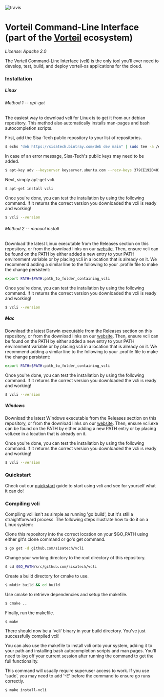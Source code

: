 ![travis](https://travis-ci.com/sisatech/vcli.svg?token=WUCPibz6S35grkdsjMDz&branch=master)
# Vorteil Command-Line Interface (part of the [Vorteil](http://vorteil.io) ecosystem)
*License: Apache 2.0*

The Vorteil Command-Line Interface (vcli) is the only tool you'll ever need to develop, test, build, and deploy vorteil-os applications for the cloud.

### Installation

##### Linux

###### Method 1 -- apt-get
The easiest way to download vcli for Linux is to get it from our debian repository. This method also automatically installs man-pages and bash autocompletion scripts.

First, add the Sisa-Tech public repository to your list of repositories.
```sh
$ echo "deb https://sisatech.bintray.com/deb dev main" | sudo tee -a /etc/apt/sources.list
```

In case of an error message, Sisa-Tech's public keys may need to be added.
```sh
$ apt-key adv --keyserver keyserver.ubuntu.com --recv-keys 379CE192D401AB61
```

Next, simply apt-get vcli.
```sh
$ apt-get install vcli
```

Once you're done, you can test the installation by using the following command. If it returns the correct version you downloaded the vcli is ready and working!

```sh
$ vcli --version
```

###### Method 2 -- manual install
Download the latest Linux executable from the Releases section on this repository, or from the download links on our [website](http://vorteil.io). Then, ensure vcli can be found on the PATH by either added a new entry to your PATH environment variable or by placing vcli in a location that is already on it. We recommend adding a similar line to the following to your .profile file to make the change persistent:

```sh
export PATH=$PATH:path_to_folder_containing_vcli
```

Once you're done, you can test the installation by using the following command. If it returns the correct version you downloaded the vcli is ready and working!

```sh
$ vcli --version
```

##### Mac

Download the latest Darwin executable from the Releases section on this repository, or from the download links on our [website](http://vorteil.io). Then, ensure vcli can be found on the PATH by either added a new entry to your PATH environment variable or by placing vcli in a location that is already on it. We recommend adding a similar line to the following to your .profile file to make the change persistent:

```sh
export PATH=$PATH:path_to_folder_containing_vcli
```

Once you're done, you can test the installation by using the following command. If it returns the correct version you downloaded the vcli is ready and working!

```sh
$ vcli --version
```

##### Windows

Download the latest Windows executable from the Releases section on this repository, or from the download links on our [website](http://vorteil.io). Then, ensure vcli.exe can be found on the PATH by either adding a new PATH entry or by placing vcli.exe in a location that is already on it.

Once you're done, you can test the installation by using the following command. If it returns the correct version you downloaded the vcli is ready and working!

```sh
$ vcli --version
```

### Quickstart

Check out our [quickstart](http://vorteil.io/quickstart) guide to start using vcli and see for yourself what it can do!

### Compiling vcli

Compiling vcli isn't as simple as running 'go build', but it's still a straightforward process. The following steps illustrate how to do it on a Linux system:

Clone this repository into the correct location on your $GO_PATH using either git's clone command or go's get command.
```sh
$ go get -d github.com/sisatech/vcli
```

Change your working directory to the root directory of this repository.
```sh
$ cd $GO_PATH/src/github.com/sisatech/vcli
```

Create a build directory for cmake to use.
```sh
$ mkdir build && cd build
```

Use cmake to retrieve dependencies and setup the makefile.
```sh
$ cmake ..
```

Finally, run the makefile.
```sh
$ make
```

There should now be a 'vcli' binary in your build directory. You've just successfully compiled vcli!

You can also use the makefile to install vcli onto your system, adding it to your path and installing bash autocompletion scripts and man pages. You'll need to log off your current session after running the command to get the full functionality.

This command will usually require superuser access to work. If you use 'sudo', you may need to add '-E'  before the command to ensure go runs correctly.

```sh
$ make install-vcli
```
